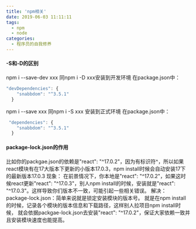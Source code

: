 ```yaml
---
title: 'npm相关'
date: 2019-06-03 11:11:11
tags: 
  - npm
  - node
categories:
  - 程序员的自我修养
---
```

  <meta name="referrer" content="no-referrer">

#### -S和-D的区别
npm i --save-dev xxx
同npm i -D xxx安装到开发环境
在package.json中：
```javascript
"devDependencies": {
    "snabbdom": "^3.5.1"
  }
```
npm i --save xxx
同npm i -S xxx
安装到正式环境
在package.json中：
```javascript
 "dependencies": {
    "snabbdom": "^3.5.1"
  }
```
#### package-lock.json的作用
比如你的packgae.json的依赖是"react": "^17.0.2"，因为有标识符^，所以如果react模块有在17大版本下更新的小版本17.0.3，npm install时候会自动安装17下的最新版本17.0.3
现象：
在前景情况下，你本地是"react": "^17.0.2"，如果这时候react更新"react": "^17.0.3"，别人npm install的时候，安装就是"react": "^17.0.3"。这样导致你们版本不一致，可能引起一些相关错误。
解决：
package-lock.json：简单来说就是锁定安装模块的版本号。
就是在npm install的时候，记录各个模块的版本信息和下载路径，这样别人拉项目npm install时候， 就会依据packgae-lock.json去安装"react": "^17.0.2"，保证大家依赖一致并且安装模块速度也能提高。
